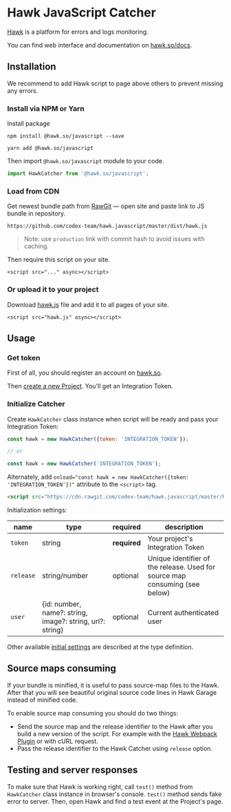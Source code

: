 # Hawk JavaScript Catcher

[Hawk](https://github.com/codex-team/hawk) is a platform for errors and logs monitoring.

You can find web interface and documentation on [hawk.so/docs](https://hawk.so/docs).

## Installation

We recommend to add Hawk script to page above others to prevent missing any errors.

### Install via NPM or Yarn

Install package

```shell
npm install @hawk.so/javascript --save
```

```shell
yarn add @hawk.so/javascript
```

Then import `@hawk.so/javascript` module to your code.

```js
import HawkCatcher from '@hawk.so/javascript';
````

### Load from CDN

Get newest bundle path from [RawGit](https://rawgit.com) — open site and paste link to JS bundle in repository.

`https://github.com/codex-team/hawk.javascript/master/dist/hawk.js`

> Note: use `production` link with commit hash to avoid issues with caching.

Then require this script on your site.

```
<script src="..." async></script>
```

### Or upload it to your project

Download [hawk.js](dist/hawk.js) file and add it to all pages of your site.
```
<script src="hawk.js" async></script>
```

## Usage

### Get token

First of all, you should register an account on [hawk.so](https://hawk.so/join).

Then [create a new Project](https://hawk.so/websites/create).
You'll get an Integration Token.

### Initialize Catcher

Create `HawkCatcher` class instance when script will be ready and pass your Integration Token:

```js
const hawk = new HawkCatcher({token: 'INTEGRATION_TOKEN'});

// or 

const hawk = new HawkCatcher('INTEGRATION_TOKEN');
```

Alternately, add `onload="const hawk = new HawkCatcher({token: 'INTEGRATION_TOKEN'})"` attribute to the `<script>` tag.

```html
<script src="https://cdn.rawgit.com/codex-team/hawk.javascript/master/hawk.js" onload="const hawk = new HawkCatcher({token: 'INTEGRATION_TOKEN'})"></script>
```

Initialization settings:

| name | type | required | description |
| -- | -- | -- | -- |
| `token` | string | **required** | Your project's Integration Token |
| `release` | string/number | optional | Unique identifier of the release. Used for source map consuming (see below) |
| `user` | {id: number, name?: string, image?: string, url?: string} | optional | Current authenticated user |

Other available [initial settings](types/initial-settings.d.ts) are described at the type definition.

## Source maps consuming

If your bundle is minified, it is useful to pass source-map files to the Hawk. After that you will see beautiful original source code lines in Hawk Garage instead of minified code.

To enable source map consuming you should do two things:

- Send the source map and the release identifier to the Hawk after you build a new version of the script. For example with the [Hawk Webpack Plugin](https://github.com/codex-team/hawk.webpack.plugin) or with cURL request.
- Pass the release identifier to the Hawk Catcher using `release` option.

## Testing and server responses

To make sure that Hawk is working right, call `test()` method from `HawkCatcher` class instance in browser's console.
`test()` method sends fake error to server. Then, open Hawk and find a test event at the Project's page.
